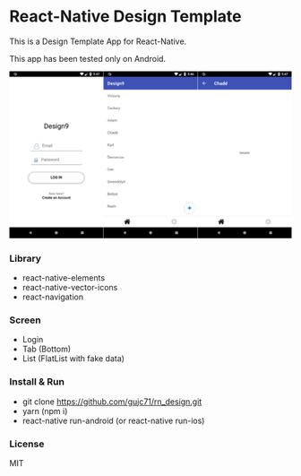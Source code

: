 # React-Native Design Template #

This is a Design Template App for React-Native.

This app has been tested only on Android.

![Screenshot](./screenshot.png)

### Library ###
- react-native-elements
- react-native-vector-icons
- react-navigation

### Screen ###
- Login 
- Tab (Bottom)
- List (FlatList with fake data)

### Install & Run ###

- git clone https://github.com/gujc71/rn_design.git
- yarn (npm i)
- react-native run-android (or react-native run-ios)


### License ###
MIT
